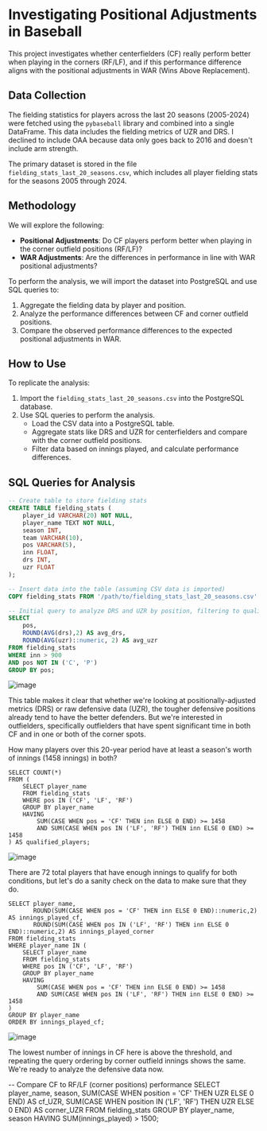 # Investigating Positional Adjustments in Baseball

This project investigates whether centerfielders (CF) really perform better when playing in the corners (RF/LF), and if this performance difference aligns with the positional adjustments in WAR (Wins Above Replacement).

## Data Collection

The fielding statistics for players across the last 20 seasons (2005-2024) were fetched using the `pybaseball` library and combined into a single DataFrame. This data includes the fielding metrics of UZR and DRS. I declined to include OAA because data only goes back to 2016 and doesn't include arm strength. 

The primary dataset is stored in the file `fielding_stats_last_20_seasons.csv`, which includes all player fielding stats for the seasons 2005 through 2024.

## Methodology

We will explore the following:
- **Positional Adjustments**: Do CF players perform better when playing in the corner outfield positions (RF/LF)?
- **WAR Adjustments**: Are the differences in performance in line with WAR positional adjustments?

To perform the analysis, we will import the dataset into PostgreSQL and use SQL queries to:
1. Aggregate the fielding data by player and position.
2. Analyze the performance differences between CF and corner outfield positions.
3. Compare the observed performance differences to the expected positional adjustments in WAR.

## How to Use

To replicate the analysis:
1. Import the `fielding_stats_last_20_seasons.csv` into the PostgreSQL database.
2. Use SQL queries to perform the analysis.
   - Load the CSV data into a PostgreSQL table.
   - Aggregate stats like DRS and UZR for centerfielders and compare with the corner outfield positions.
   - Filter data based on innings played, and calculate performance differences.

## SQL Queries for Analysis
```sql
-- Create table to store fielding stats
CREATE TABLE fielding_stats (
    player_id VARCHAR(20) NOT NULL,
    player_name TEXT NOT NULL,
    season INT,
    team VARCHAR(10),
    pos VARCHAR(5),
    inn FLOAT,
    drs INT,
    uzr FLOAT
);

-- Insert data into the table (assuming CSV data is imported)
COPY fielding_stats FROM '/path/to/fielding_stats_last_20_seasons.csv' DELIMITER ',' CSV HEADER;

-- Initial query to analyze DRS and UZR by position, filtering to qualified players (>2/3 of a season's innings) and excluding P and C because no UZR data exists for these positions
SELECT 
	pos, 
	ROUND(AVG(drs),2) AS avg_drs,
	ROUND(AVG(uzr)::numeric, 2) AS avg_uzr
FROM fielding_stats
WHERE inn > 900
AND pos NOT IN ('C', 'P')
GROUP BY pos;
```
![image](https://github.com/user-attachments/assets/79cd9183-8cf2-49bd-b000-20e9556d73bf)

This table makes it clear that whether we're looking at positionally-adjusted metrics (DRS) or raw defensive data (UZR), the tougher defensive positions already tend to have the better defenders. But we're interested in outfielders, specifically outfielders that have spent significant time in both CF and in one or both of the corner spots. 

How many players over this 20-year period have at least a season's worth of innings (1458 innings) in both?

```
SELECT COUNT(*) 
FROM (
    SELECT player_name
    FROM fielding_stats
    WHERE pos IN ('CF', 'LF', 'RF')
    GROUP BY player_name
    HAVING 
        SUM(CASE WHEN pos = 'CF' THEN inn ELSE 0 END) >= 1458
        AND SUM(CASE WHEN pos IN ('LF', 'RF') THEN inn ELSE 0 END) >= 1458
) AS qualified_players;

```
![image](https://github.com/user-attachments/assets/dbeb4fcf-5f1b-4392-9d60-095355991b55)

There are 72 total players that have enough innings to qualify for both conditions, but let's do a sanity check on the data to make sure that they do.

```
SELECT player_name, 
       ROUND(SUM(CASE WHEN pos = 'CF' THEN inn ELSE 0 END)::numeric,2) AS innings_played_cf,
       ROUND(SUM(CASE WHEN pos IN ('LF', 'RF') THEN inn ELSE 0 END)::numeric,2) AS innings_played_corner
FROM fielding_stats
WHERE player_name IN (
    SELECT player_name
    FROM fielding_stats
    WHERE pos IN ('CF', 'LF', 'RF')
    GROUP BY player_name
    HAVING 
        SUM(CASE WHEN pos = 'CF' THEN inn ELSE 0 END) >= 1458
        AND SUM(CASE WHEN pos IN ('LF', 'RF') THEN inn ELSE 0 END) >= 1458
)
GROUP BY player_name
ORDER BY innings_played_cf;
```

![image](https://github.com/user-attachments/assets/a00185c8-d285-40ba-a12e-70dee49bbd25)

The lowest number of innings in CF here is above the threshold, and repeating the query ordering by corner outfield innings shows the same. We're ready to analyze the defensive data now.


-- Compare CF to RF/LF (corner positions) performance
SELECT player_name, season, SUM(CASE WHEN position = 'CF' THEN UZR ELSE 0 END) AS cf_UZR,
       SUM(CASE WHEN position IN ('LF', 'RF') THEN UZR ELSE 0 END) AS corner_UZR
FROM fielding_stats
GROUP BY player_name, season
HAVING SUM(innings_played) > 1500;
